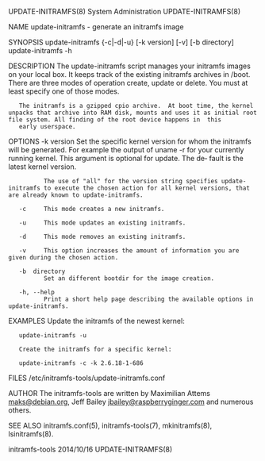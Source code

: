 UPDATE-INITRAMFS(8)                                                                         System Administration                                                                         UPDATE-INITRAMFS(8)

NAME
       update-initramfs - generate an initramfs image

SYNOPSIS
       update-initramfs {-c|-d|-u} [-k version] [-v] [-b directory]
       update-initramfs -h

DESCRIPTION
       The  update-initramfs  script  manages  your  initramfs  images  on your local box.  It keeps track of the existing initramfs archives in /boot.  There are three modes of operation create, update or
       delete.  You must at least specify one of those modes.

       The initramfs is a gzipped cpio archive.  At boot time, the kernel unpacks that archive into RAM disk, mounts and uses it as initial root file system. All finding of the root device happens in  this
       early userspace.

OPTIONS
       -k  version
              Set the specific kernel version for whom the initramfs will be generated.  For example the output of uname -r for your currently running kernel.  This argument is optional for update. The de‐
              fault is the latest kernel version.

              The use of "all" for the version string specifies update-initramfs to execute the chosen action for all kernel versions, that are already known to update-initramfs.

       -c     This mode creates a new initramfs.

       -u     This mode updates an existing initramfs.

       -d     This mode removes an existing initramfs.

       -v     This option increases the amount of information you are given during the chosen action.

       -b  directory
              Set an different bootdir for the image creation.

       -h, --help
              Print a short help page describing the available options in update-initramfs.

EXAMPLES
       Update the initramfs of the newest kernel:

       update-initramfs -u

       Create the initramfs for a specific kernel:

       update-initramfs -c -k 2.6.18-1-686

FILES
       /etc/initramfs-tools/update-initramfs.conf

AUTHOR
       The initramfs-tools are written by Maximilian Attems <maks@debian.org>, Jeff Bailey <jbailey@raspberryginger.com> and numerous others.

SEE ALSO
        initramfs.conf(5), initramfs-tools(7), mkinitramfs(8), lsinitramfs(8).

initramfs-tools                                                                                   2014/10/16                                                                              UPDATE-INITRAMFS(8)
